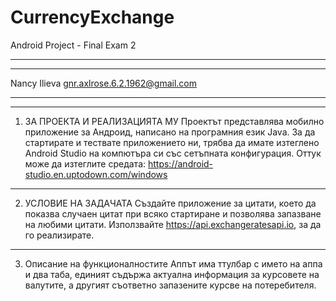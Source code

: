 # CurrencyExchange
Android Project - Final Exam 2
*****************************************
*****************************************


Nancy Ilieva
gnr.axlrose.6.2.1962@gmail.com
*****************************************
*****************************************

1. ЗА ПРОЕКТА И РЕАЛИЗАЦИЯТА МУ
Проектът представлява мобилно приложение за Андроид, написано на програмния език Java. За да стартирате и тествате приложението ни, трябва да имате изтеглено Android Studio на компютъра си със сетъпната конфигурация. Оттук може да изтеглите средата: https://android-studio.en.uptodown.com/windows
********************************************************************************************************************************************************************************

2. УСЛОВИЕ НА ЗАДАЧАТА
Създайте приложение за цитати, което да показва случаен цитат при всяко стартиране и позволява запазване на любими цитати. Използвайте  https://api.exchangeratesapi.io, за да го реализирате.
********************************************************************************************************************************************************************************

3. Описание на функционалностите 
Аппът има ттулбар с името на аппа и два таба, единият съдържа актуална информация за курсовете на валутите, а другият съответно запазените курсве на потеребителя.



